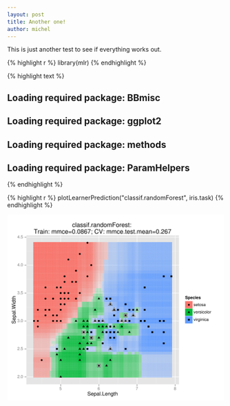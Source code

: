 ```yaml
---
layout: post
title: Another one!
author: michel
---
```


This is just another test to see if everything works out.


{% highlight r %}
library(mlr)
{% endhighlight %}



{% highlight text %}
## Loading required package: BBmisc
## Loading required package: ggplot2
## Loading required package: methods
## Loading required package: ParamHelpers
{% endhighlight %}



{% highlight r %}
plotLearnerPrediction("classif.randomForest", iris.task)
{% endhighlight %}

![plot of chunk mlr-example-plot](../figures/mlr-example-plot-1.svg) 
